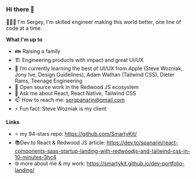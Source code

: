 ### Hi there 👋

👨🏼‍💻 I'm Sergey, I'm skilled engineer making this world better, one line of code at a time.

**What I'm up to**

- 👪 Raising a family
- 🏗️ Engineering products with impact and great UI/UX
- 🌱 I’m currently learning the best of UI/UX from Apple (Steve Wozniak, Jony Ive, Design Guidelines), Adam Wathan (Tailwind CSS), Dieter Rams, Teenage Engineering
- 🚧 Open source work in the Redwood JS ecosystem
- 💬 Ask me about React, React Native, Tailwind CSS
- 📫 How to reach me: sergpanarin@gmail.com
- ⚡ Fun fact: Steve Wozniak is my client

**Links**

* ⭐️ my 94-stars repo: https://github.com/SmartyKit/
* 📚Dev.to React & Redwood JS article: https://dev.to/spanarin/react-components-saas-startup-landing-with-redwoodjs-and-tailwind-css-in-10-minutes-3hc4
* 🌐 more about me & my work: https://smartykit.github.io/dev-portfolio-landing/

